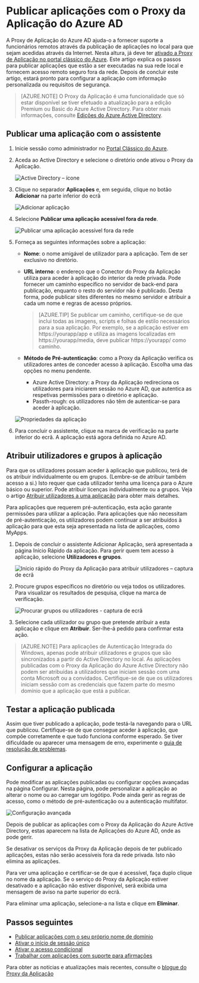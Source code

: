 <properties
    pageTitle="Publicar aplicações com o Proxy da Aplicação do Azure AD | Microsoft Azure"
    description="Publicar aplicações no local para a nuvem com o Proxy da Aplicação do Azure AD."
    services="active-directory"
    documentationCenter=""
    authors="kgremban"
    manager="femila"
    editor=""/>

<tags
    ms.service="active-directory"
    ms.workload="identity"
    ms.tgt_pltfrm="na"
    ms.devlang="na"
    ms.topic="get-started-article"
    ms.date="07/19/2016"
    ms.author="kgremban"/>


# Publicar aplicações com o Proxy da Aplicação do Azure AD

A Proxy de Aplicação do Azure AD ajuda-o a fornecer suporte a funcionários remotos através da publicação de aplicações no local para que sejam acedidas através da Internet. Nesta altura, já deve ter [ativado a Proxy de Aplicação no portal clássico do Azure](active-directory-application-proxy-enable.md). Este artigo explica os passos para publicar aplicações que estão a ser executadas na sua rede local e fornecem acesso remoto seguro fora da rede. Depois de concluir este artigo, estará pronto para configurar a aplicação com informação personalizada ou requisitos de segurança.

> [AZURE.NOTE] O Proxy da Aplicação é uma funcionalidade que só estar disponível se tiver efetuado a atualização para a edição Premium ou Basic do Azure Active Directory. Para obter mais informações, consulte [Edições do Azure Active Directory](active-directory-editions.md).

## Publicar uma aplicação com o assistente

1. Inicie sessão como administrador no [Portal Clássico do Azure](https://manage.windowsazure.com/).
2. Aceda ao Active Directory e selecione o diretório onde ativou o Proxy da Aplicação.

    ![Active Directory – ícone](./media/active-directory-application-proxy-publish/ad_icon.png)

3. Clique no separador **Aplicações** e, em seguida, clique no botão **Adicionar** na parte inferior do ecrã

    ![Adicionar aplicação](./media/active-directory-application-proxy-publish/aad_appproxy_selectdirectory.png)

4. Selecione **Publicar uma aplicação acessível fora da rede**.

    ![Publicar uma aplicação acessível fora da rede](./media/active-directory-application-proxy-publish/aad_appproxy_addapp.png)

5. Forneça as seguintes informações sobre a aplicação:

    - **Nome**: o nome amigável de utilizador para a aplicação. Tem de ser exclusivo no diretório.
    - **URL interno**: o endereço que o Conector do Proxy da Aplicação utiliza para aceder à aplicação do interior da rede privada. Pode fornecer um caminho específico no servidor de back-end para publicação, enquanto o resto do servidor não é publicado. Desta forma, pode publicar sites diferentes no mesmo servidor e atribuir a cada um nome e regras de acesso próprios.

        > [AZURE.TIP] Se publicar um caminho, certifique-se de que inclui todas as imagens, scripts e folhas de estilo necessários para a sua aplicação. Por exemplo, se a aplicação estiver em https://yourapp/app e utiliza as imagens localizadas em https://yourapp/media, deve publicar https://yourapp/ como caminho.

    - **Método de Pré-autenticação**: como a Proxy da Aplicação verifica os utilizadores antes de conceder acesso à aplicação. Escolha uma das opções no menu pendente.

        - Azure Active Directory: a Proxy da Aplicação redireciona os utilizadores para iniciarem sessão no Azure AD, que autentica as respetivas permissões para o diretório e aplicação.
        - Passth-rough: os utilizadores não têm de autenticar-se para aceder à aplicação.

    ![Propriedades da aplicação](./media/active-directory-application-proxy-publish/aad_appproxy_appproperties.png)  

6. Para concluir o assistente, clique na marca de verificação na parte inferior do ecrã. A aplicação está agora definida no Azure AD.


## Atribuir utilizadores e grupos à aplicação

Para que os utilizadores possam aceder à aplicação que publicou, terá de os atribuir individualmente ou em grupos. (Lembre-se de atribuir também acesso a si.) Isto requer que cada utilizador tenha uma licença para o Azure básico ou superior. Pode atribuir licenças individualmente ou a grupos. Veja o artigo [Atribuir utilizadores a uma aplicação](active-directory-applications-guiding-developers-assigning-users.md) para obter mais detalhes. 

Para aplicações que requerem pré-autenticação, esta ação garante permissões para utilizar a aplicação. Para aplicações que não necessitam de pré-autenticação, os utilizadores podem continuar a ser atribuídos à aplicação para que esta seja apresentada na lista de aplicações, como MyApps.

1. Depois de concluir o assistente Adicionar Aplicação, será apresentada a página Início Rápido da aplicação. Para gerir quem tem acesso à aplicação, selecione **Utilizadores e grupos**.

    ![Início rápido do Proxy da Aplicação para atribuir utilizadores – captura de ecrã](./media/active-directory-application-proxy-publish/aad_appproxy_usersgroups.png)

2. Procure grupos específicos no diretório ou veja todos os utilizadores. Para visualizar os resultados de pesquisa, clique na marca de verificação.

    ![Procurar grupos ou utilizadores - captura de ecrã](./media/active-directory-application-proxy-publish/aad_appproxy_search.png)

2. Selecione cada utilizador ou grupo que pretende atribuir a esta aplicação e clique em **Atribuir**. Ser-lhe-á pedido para confirmar esta ação.

> [AZURE.NOTE] Para aplicações de Autenticação Integrada do Windows, apenas pode atribuir utilizadores e grupos que são sincronizados a partir do Active Directory no local. As aplicações publicadas com o Proxy da Aplicação do Azure Active Directory não podem ser atribuídas a utilizadores que iniciam sessão com uma conta Microsoft ou a convidados. Certifique-se de que os utilizadores iniciam sessão com as credenciais que fazem parte do mesmo domínio que a aplicação que está a publicar.

## Testar a aplicação publicada

Assim que tiver publicado a aplicação, pode testá-la navegando para o URL que publicou. Certifique-se de que consegue aceder à aplicação, que compõe corretamente e que tudo funciona conforme esperado. Se tiver dificuldade ou aparecer uma mensagem de erro, experimente o [guia de resolução de problemas](active-directory-application-proxy-troubleshoot.md).

## Configurar a aplicação

Pode modificar as aplicações publicadas ou configurar opções avançadas na página Configurar. Nesta página, pode personalizar a aplicação ao alterar o nome ou ao carregar um logótipo. Pode ainda gerir as regras de acesso, como o método de pré-autenticação ou a autenticação multifator.

![Configuração avançada](./media/active-directory-application-proxy-publish/aad_appproxy_configure.png)


Depois de publicar as aplicações com o Proxy da Aplicação do Azure Active Directory, estas aparecem na lista de Aplicações do Azure AD, onde as pode gerir.

Se desativar os serviços da Proxy da Aplicação depois de ter publicado aplicações, estas não serão acessíveis fora da rede privada. Isto não elimina as aplicações.

Para ver uma aplicação e certificar-se de que é acessível, faça duplo clique no nome da aplicação. Se o serviço do Proxy da Aplicação estiver desativado e a aplicação não estiver disponível, será exibida uma mensagem de aviso na parte superior do ecrã.

Para eliminar uma aplicação, selecione-a na lista e clique em **Eliminar**.

## Passos seguintes

- [Publicar aplicações com o seu próprio nome de domínio](active-directory-application-proxy-custom-domains.md)
- [Ativar o início de sessão único](active-directory-application-proxy-sso-using-kcd.md)
- [Ativar o acesso condicional](active-directory-application-proxy-conditional-access.md)
- [Trabalhar com aplicações com suporte para afirmações](active-directory-application-proxy-claims-aware-apps.md)

Para obter as notícias e atualizações mais recentes, consulte o [blogue do Proxy da Aplicação](http://blogs.technet.com/b/applicationproxyblog/)



<!--HONumber=Aug16_HO1-->


